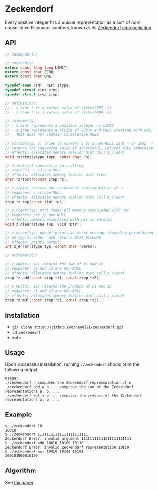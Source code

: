 # Zeckendorf

Every positive integer has a unique representation as a sum of non-consecutive Fibonacci numbers, known as its [Zeckendorf representation](https://oeis.org/wiki/Zeckendorf_representation).

## API

```C
// zeckendorf.h

// constants:
extern const long long LIMIT;
extern const char ZERO;
extern const char ONE;

typedef enum {INT, REP} ztype;
typedef struct zint zint;
typedef struct zrep zrep;

// definitions:
// - a zint * is a return value of strtoz(INT, s)
// - a zrep * is a return value of strtoz(REP, s)

// informally,
// - a zint represents a positive integer <= LIMIT
// - a zrep represents a string of ZEROs and ONEs starting with ONE,
//   that does not contain consecutive ONEs

// strtoz(typ, s) tries to convert s to a non-NULL zint * or zrep  *
// returns the converted value if successful, returns NULL otherwise
// effects: allocates memory (caller must call z_clear)
void *strtoz(ztype type, const char *s);

// zrtostr(z) converts z to a string
// requires: z is non-NULL
// effects: allocates memory (caller must free)
char *zrtostr(const zrep *z);

// z_rep(n) returns the Zeckendorf representation of n
// requires: n is non-NULL
// effects: allocates memory (caller must call z_clear)
zrep *z_rep(const zint *n);

// z_clear(typ, ptr) frees all memory associated with ptr
// requires: ptr is non-NULL
// effects: memory associated with ptr is invalid
void z_clear(ztype typ, void *ptr);

// z_error(typ, param) prints an error message regarding param based
// on typ to stderr and returns EXIT_FAILURE
// effects: prints output
int z_error(ztype typ, const char *param);

// arithmetic.h

// z_add(z1, z2) returns the sum of z1 and z2
// requires: z1 and z2 are non-NULL
// effects: allocates memory (caller must call z_clear)
zrep *z_add(const zrep *z1, const zrep *z2);

// z_mul(z1, z2) returns the product of z1 and z2
// requires: z1 and z2 are non-NULL
// effects: allocates memory (caller must call z_clear)
zrep *z_mul(const zrep *z1, const zrep *z2);
```

## Installation

- `git clone https://github.com/nayel71/zeckendorf.git`
- `cd zeckendorf`
- `make`

## Usage

Upon successful installation, running `./zeckendorf` should print the following output.

```
Usage:
./zeckendorf n computes the Zeckendorf representation of n
./zeckendorf add a b ... computes the sum of the Zeckendorf representations a, b, ...
./zeckendorf mul a b ... computes the product of the Zeckendorf representations a, b, ...
```

## Example

```
$ ./zeckendorf 10
10010
$ ./zeckendorf 11111111111111111111111
Zeckendorf Error: invalid argument 11111111111111111111111
$ ./zeckendorf add 10010 10100 10110
Zeckendorf Error: invalid Zeckendorf representation 10110
$ ./zeckendorf mul 10010 10100 10101
100101000010100
```

## Algorithm

See [the paper](AhlbachUsatineFrougnyPippenger.pdf).
